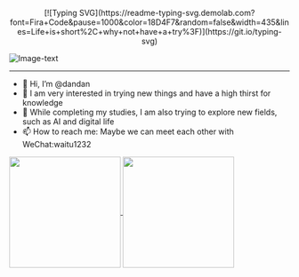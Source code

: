 <p align="center"> [![Typing SVG](https://readme-typing-svg.demolab.com?font=Fira+Code&pause=1000&color=18D4F7&random=false&width=435&lines=Life+is+short%2C+why+not+have+a+try%3F)](https://git.io/typing-svg)</p>


  ![Image-text](http://pic-ldd-test.oss-cn-hangzhou.aliyuncs.com/%7B55B45BE3-6ADA-4bd2-A795-2BAACFD3209A%7D.png)


<hr>


- 👋 Hi, I’m @dandan
- 👀 I am very interested in trying new things and have a high thirst for knowledge
- 🌱 While completing my studies, I am also trying to explore new fields, such as AI and digital life
- 📫 How to reach me: Maybe we can meet each other with WeChat:waitu1232

<a href="https://github.com/dandan1232?tab=repositories">
  <img height=200 align="center" src="https://github-readme-stats.vercel.app/api?username=dandan1232" />
</a>

<a href="https://github.com/dandan1232?tab=repositories">
  <img height=200 align="center" src="https://github-readme-stats.vercel.app/api/top-langs?username=dandan1232&layout=compact&langs_count=8&card_width=320" />
</a>                

<!---
dandan1232/dandan1232 is a ✨ special ✨ repository because its `README.md` (this file) appears on your GitHub profile.
You can click the Preview link to take a look at your changes.
--->
